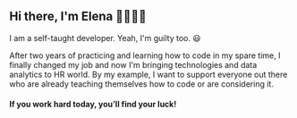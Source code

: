 ## Hi there, I'm Elena 👋👩🏼‍💻

I am a self-taught developer. Yeah, I'm guilty too. 😃

After two years of practicing and learning how to code in my spare time, I finally changed my job and now I'm bringing technologies and data analytics to HR world.
By my example, I want to support everyone out there who are already teaching themselves how to code or are considering it. 

#### If you work hard today, you’ll find your luck!


<!--
**ProblemSPb/ProblemSPb** is a ✨ _special_ ✨ repository because its `README.md` (this file) appears on your GitHub profile.

Here are some ideas to get you started:

- 🔭 I’m currently working on ...
- 🌱 I’m currently learning ...
- 👯 I’m looking to collaborate on ...
- 🤔 I’m looking for help with ...
- 💬 Ask me about ...
- 📫 How to reach me: ...
- 😄 Pronouns: ...
- ⚡ Fun fact: ...
-->

